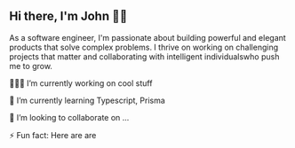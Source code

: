 
## Hi there, I'm John 👋🏾

As a software engineer, I'm passionate about building powerful and elegant products that solve complex problems. I thrive on working on challenging projects that matter and collaborating with intelligent individualswho push me to grow.

👨🏾‍💻 I’m currently working on cool stuff

🌴 I’m currently learning Typescript, Prisma

👯 I’m looking to collaborate on ...

⚡️ Fun fact: Here are are
<!--
**arjorb/arjorb** is a ✨ _special_ ✨ repository because its `README.md` (this file) appears on your GitHub profile.

Here are some ideas to get you started:


- 🔭 I’m currently working on ...
- 🌱 I’m currently learning ...
- 👯 I’m looking to collaborate on ...
- 🤔 I’m looking for help with ...
- 💬 Ask me about ...
- 📫 How to reach me: ...
- 😄 Pronouns: ...
- ⚡ Fun fact: ...

-->

